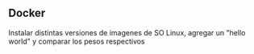 ## Docker  
Instalar distintas versiones de imagenes de SO Linux, agregar un "hello world" y comparar los pesos respectivos  
